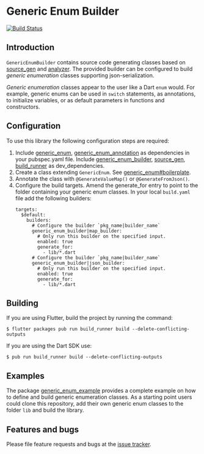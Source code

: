 # Generic Enum Builder
[![Build Status](https://travis-ci.com/simphotonics/generic_enum.svg?branch=master)](https://travis-ci.com/simphotonics/generic_enum)


## Introduction

`GenericEnumBuilder` contains source code generating classes
based on [source_gen] and [analyzer].
The provided builder can be configured to build *generic enumeration* classes
supporting json-serialization.

*Generic enumeration* classes appear to the user like a Dart `enum` would.
For example, generic enums can be used in `switch` statements, as annotations,
to initialize variables, or as default parameters in functions and constructors.


## Configuration

To use this library the following configuration steps are required:

1. Include [generic_enum], [generic_enum_annotation] as dependencies in your pubspec.yaml file.
   Include [generic_enum_builder], [source_gen], [build_runner] as dev_dependencies.
2. Create a class extending `GenericEnum`. See [generic_enum#boilerplate].
3. Annotate the class with `@GenerateValueMap()` or `@GenerateFromJson()`.
4. Configure the build targets. Amend the generate_for entry to point to the
   folder containing your generic enum classes.
   In your local `build.yaml` file add the following builders:
   ```Shell
   targets:
     $default:
       builders:
         # Configure the builder `pkg_name|builder_name`
         generic_enum_builder|map_builder:
           # Only run this builder on the specified input.
           enabled: true
           generate_for:
             - lib/*.dart
         # Configure the builder `pkg_name|builder_name`
         generic_enum_builder|json_builder:
           # Only run this builder on the specified input.
           enabled: true
           generate_for:
             - lib/*.dart
    ```

## Building

If you are using Flutter, build the project by running the command:
```Shell
$ flutter packages pub run build_runner build --delete-conflicting-outputs
```
If you are using the Dart SDK use:
```Shell
$ pub run build_runner build --delete-conflicting-outputs
```

## Examples

The package [generic_enum_example] provides a complete example on how to define and build
generic enumeration classes. As a starting point users could clone this repository, add
their own generic enum classes to the folder `lib` and build the library.


## Features and bugs
Please file feature requests and bugs at the [issue tracker].

[issue tracker]: https://github.com/simphotonics/generic_enum/issues
[generic_enum]: https://pub.dev/packages/generic_enum
[generic_enum_annotation]: https://pub.dev/packages/generic_enum_annotation
[generic_enum_builder]: https://pub.dev/packages/generic_enum_builder
[analyzer]: https://pub.dev/packages/analyzer
[source_gen]: https://pub.dev/packages/source_gen
[generic_enum_example]: ../generic_enum_example
[generic_enum#boilerplate]: ../generic_enum#boilerplate
[build_runner]: https://pub.dev/packages/build_runner
